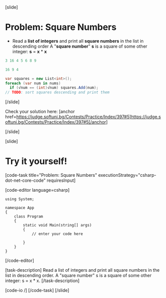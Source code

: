 [slide]
# Problem: Square Numbers 
- Read a **list of integers** and print all **square numbers** in the list in descending order
A "**square number**" **s** is a square of some other integer: **s** = **x** * **x**

```csharp
3 16 4 5 6 8 9

16 9 4
```

```csharp
var squares = new List<int>();
foreach (var num in nums)
  if (√num == (int)√num) squares.Add(num);
// TODO: sort squares descending and print them
```
[/slide]

Check your solution here:
[anchor href=https://judge.softuni.bg/Contests/Practice/Index/397#5]https://judge.softuni.bg/Contests/Practice/Index/397#5[/anchor]

[/slide]

[slide]
# Try it yourself!

[code-task title="Problem: Square Numbers" executionStrategy="csharp-dot-net-core-code" requiresInput]

[code-editor language=csharp]
```
using System;

namespace App
{
    class Program
    {
        static void Main(string[] args)
        {
		    // enter your code here
		    
		}
	}
}
```
[/code-editor]

[task-description]
Read a list of integers and print all square numbers in the list in descending order. A "square number" s is a square of some other integer: s = x * x.
[/task-description]

[code-io /]
[/code-task]
[/slide]



